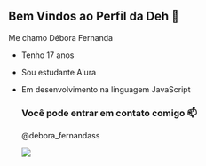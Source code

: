 ## Bem Vindos ao Perfil da Deh 🖤


Me chamo Débora Fernanda
- Tenho 17 anos
- Sou estudante Alura
- Em desenvolvimento na linguagem JavaScript

  ### Você pode entrar em contato comigo 📫
  @debora_fernandass


  ![](https://media.tenor.com/YHf_zX7Oz88AAAAi/borboletas-butterflies.gif)
